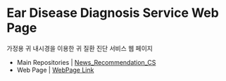 # Ear Disease Diagnosis Service Web Page 
가정용 귀 내시경을 이용한 귀 질환 진단 서비스 웹 페이지

- Main Repositories | [News_Recommendation_CS](https://github.com/ginam-Kim/Ear_Disease_Diagnosis)
- Web Page | [WebPage Link](https://diagnosis-ear-disease.streamlit.app/)

  
